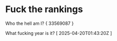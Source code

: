 # Fuck the rankings

Who the hell am I?
{ 33569087 }

What fucking year is it?
[ 2025-04-20T01:43:20Z ]
